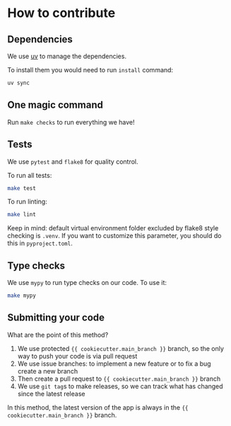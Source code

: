 # How to contribute


## Dependencies

We use [uv](https://docs.astral.sh/uv/) to manage the dependencies.

To install them you would need to run `install` command:

```bash
uv sync
```


## One magic command

Run `make checks` to run everything we have!


## Tests

We use `pytest` and `flake8` for quality control.

To run all tests:

```bash
make test
```

To run linting:

```bash
make lint
```
Keep in mind: default virtual environment folder excluded by flake8 style checking is `.venv`.
If you want to customize this parameter, you should do this in `pyproject.toml`.


## Type checks

We use `mypy` to run type checks on our code.
To use it:

```bash
make mypy
```


## Submitting your code

What are the point of this method?

1. We use protected `{{ cookiecutter.main_branch }}` branch,
   so the only way to push your code is via pull request
2. We use issue branches: to implement a new feature or to fix a bug
   create a new branch
3. Then create a pull request to `{{ cookiecutter.main_branch }}` branch
4. We use `git tag`s to make releases, so we can track what has changed
   since the latest release

In this method, the latest version of the app is always in the `{{ cookiecutter.main_branch }}` branch.
